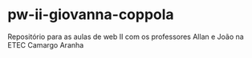 # pw-ii-giovanna-coppola
Repositório para as aulas de web II com os professores Allan e João na ETEC Camargo Aranha

